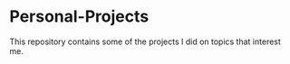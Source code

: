 # Personal-Projects
This repository contains some of the projects I did on topics that interest me.
